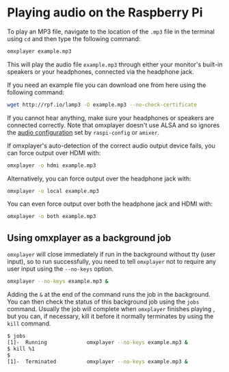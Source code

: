 # Playing audio on the Raspberry Pi

To play an MP3 file, navigate to the location of the `.mp3` file in the terminal using `cd` and then type the following command: 

```bash
omxplayer example.mp3
```
    
This will play the audio file `example.mp3` through either your monitor's built-in speakers or your headphones, connected via the headphone jack.

If you need an example file you can download one from here using the following command:

```bash
wget http://rpf.io/lamp3 -O example.mp3 --no-check-certificate
```

If you cannot hear anything, make sure your headphones or speakers are connected correctly. Note that omxplayer doesn't use ALSA and so ignores the [audio configuration](../../configuration/audio-config.md) set by `raspi-config` or `amixer`.

If omxplayer's auto-detection of the correct audio output device fails, you can force output over HDMI with:

```bash
omxplayer -o hdmi example.mp3
```

Alternatively, you can force output over the headphone jack with:

```bash
omxplayer -o local example.mp3
```

You can even force output over both the headphone jack and HDMI with:

```bash
omxplayer -o both example.mp3
```
## Using omxplayer as a background job

`omxplayer` will close immediately if run in the background without tty (user input), so to run successfully, you need to tell `omxplayer` not to require any user input using the `--no-keys` option.

```bash
omxplayer --no-keys example.mp3 &
```

Adding the `&` at the end of the command runs the job in the background. You can then check the status of this background job using the `jobs` command. Usually the job will complete when `omxplayer` finishes playing , but you can, if necessary, kill it before it normally terminates by using the `kill` command.

```bash
$ jobs
[1]-  Running             omxplayer --no-keys example.mp3 &
$ kill %1
$
[1]-  Terminated          omxplayer --no-keys example.mp3 &
```
